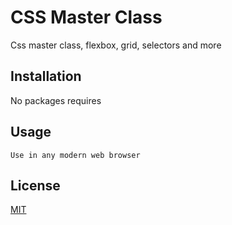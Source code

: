 # CSS Master Class

Css master class, flexbox, grid, selectors and more

## Installation

No packages requires

## Usage

```
Use in any modern web browser
```

## License

[MIT](https://choosealicense.com/licenses/mit/)
